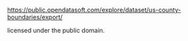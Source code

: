 https://public.opendatasoft.com/explore/dataset/us-county-boundaries/export/

licensed under the public domain.